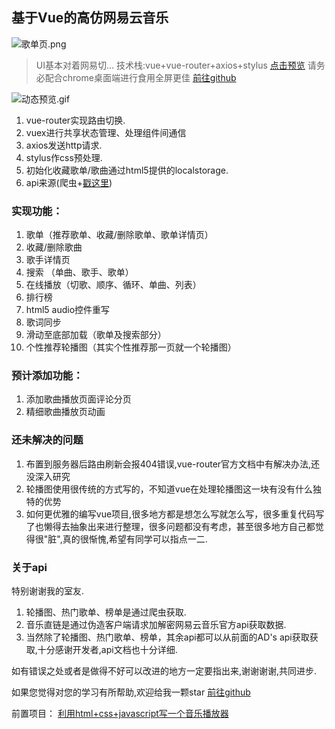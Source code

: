 ## 基于Vue的高仿网易云音乐
![歌单页.png](http://upload-images.jianshu.io/upload_images/4869616-4fa1a61eca7fac96.png?imageMogr2/auto-orient/strip%7CimageView2/2/w/1240)

> UI基本对着网易切...
> 技术栈:vue+vue-router+axios+stylus
> [点击预览](http://blog.hackerwen.tech/SoulBeats-Online/#/playlist) 请务必配合chrome桌面端进行食用全屏更佳
> [前往github](https://github.com/hackerwen/SoulBeats-Online/tree/master)

![动态预览.gif](http://upload-images.jianshu.io/upload_images/4869616-a7fbcdbbf3680110.gif?imageMogr2/auto-orient/strip)
1. vue-router实现路由切换.
2. vuex进行共享状态管理、处理组件间通信
2. axios发送http请求.
3. stylus作css预处理.
4. 初始化收藏歌单/歌曲通过html5提供的localstorage.
5. api来源(爬虫+[戳这里](https://api.imjad.cn/))

### 实现功能：
1. 歌单（推荐歌单、收藏/删除歌单、歌单详情页）
2. 收藏/删除歌曲
3. 歌手详情页
4. 搜索 （单曲、歌手、歌单）
5. 在线播放（切歌、顺序、循环、单曲、列表）
6. 排行榜
7. html5 audio控件重写
8. 歌词同步
9. 滑动至底部加载（歌单及搜索部分）
10. 个性推荐轮播图（其实个性推荐那一页就一个轮播图）

### 预计添加功能：
1. 添加歌曲播放页面评论分页
2. 精细歌曲播放页动画

### 还未解决的问题
1. 布置到服务器后路由刷新会报404错误,vue-router官方文档中有解决办法,还没深入研究
2. 轮播图使用很传统的方式写的，不知道vue在处理轮播图这一块有没有什么独特的优势
3. 如何更优雅的编写vue项目,很多地方都是想怎么写就怎么写，很多重复代码写了也懒得去抽象出来进行整理，很多问题都没有考虑，甚至很多地方自己都觉得很"脏",真的很惭愧,希望有同学可以指点一二.

### 关于api
特别谢谢我的室友.
1. 轮播图、热门歌单、榜单是通过爬虫获取.
2. 音乐直链是通过伪造客户端请求加解密网易云音乐官方api获取数据.
3. 当然除了轮播图、热门歌单、榜单，其余api都可以从前面的AD's api获取获取,十分感谢开发者,api文档也十分详细.

如有错误之处或者是做得不好可以改进的地方一定要指出来,谢谢谢谢,共同进步.

如果您觉得对您的学习有所帮助,欢迎给我一颗star
[前往github](https://github.com/hackerwen/SoulBeats-Online/tree/master)

前置项目：
[利用html+css+javascript写一个音乐播放器](http://www.jianshu.com/p/6e18347c3ae2)
